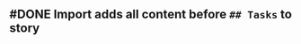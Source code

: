 ## #DONE Import adds all content before `## Tasks` to story
<!--  #task -->
<!-- created:2023-09-13T01:06:24.182Z task-id:dp0CT group:"Ungrouped Tasks" story-id:List-tasks-in-a-story order:-70 completed:2023-10-01T17:34:03.935Z -->
